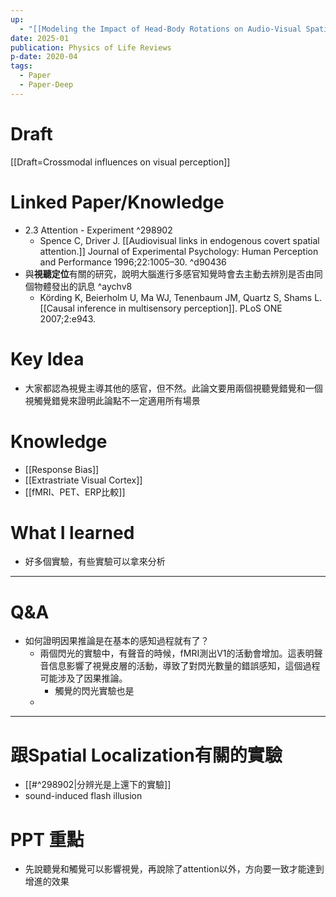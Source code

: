 ```yaml
---
up:
  - "[[Modeling the Impact of Head-Body Rotations on Audio-Visual Spatial Perception for Virtual Reality Applications]]"
date: 2025-01
publication: Physics of Life Reviews
p-date: 2020-04
tags:
  - Paper
  - Paper-Deep
---
```

# Draft
[[Draft=Crossmodal influences on visual perception]]
# Linked Paper/Knowledge
- 2.3 Attention - Experiment ^298902
	- Spence C, Driver J. [[Audiovisual links in endogenous covert spatial attention.]] Journal of Experimental Psychology: Human Perception and Performance 1996;22:1005–30. ^d90436
- 與**視聽定位**有關的研究，說明大腦進行多感官知覺時會去主動去辨別是否由同個物體發出的訊息 ^aychv8
	- Körding K, Beierholm U, Ma WJ, Tenenbaum JM, Quartz S, Shams L. [[Causal inference in multisensory perception]]. PLoS ONE 2007;2:e943.
# Key Idea
- 大家都認為視覺主導其他的感官，但不然。此論文要用兩個視聽覺錯覺和一個視觸覺錯覺來證明此論點不一定適用所有場景
# Knowledge
- [[Response Bias]]
- [[Extrastriate Visual Cortex]]
- [[fMRI、PET、ERP比較]]
# What I learned
- 好多個實驗，有些實驗可以拿來分析
---
# Q&A
- 如何證明因果推論是在基本的感知過程就有了？
	- 兩個閃光的實驗中，有聲音的時候，fMRI測出V1的活動會增加。這表明聲音信息影響了視覺皮層的活動，導致了對閃光數量的錯誤感知，這個過程可能涉及了因果推論。
		- 觸覺的閃光實驗也是
	- 
---
# 跟Spatial Localization有關的實驗
- [[#^298902|分辨光是上還下的實驗]]
- sound-induced flash illusion
# PPT 重點
- 先說聽覺和觸覺可以影響視覺，再說除了attention以外，方向要一致才能達到增進的效果
